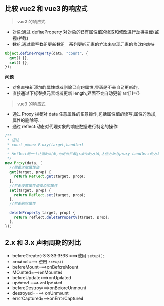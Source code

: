 ## 比较 vue2 和 vue3 的响应式

> vue2 的响应式

- 对象:通过 defineProperty 对对象的已有属性值的读取和修改进行劫持拦截(监视/拦截)
- 数组:通过重写数组更新数组一系列更新元素的方法来实现元素的修改的劫持

```jsx
Object.defineProperty(data, "count", {
  get() {},
  set() {},
});
```

**问题**

- 对象直接新添加的属性或者删除已有的属性,界面是不会自动更新的;
- 直接通过下标替换元素或者更新 length,界面不会自动更新 arr[1]={}

> vue3 的响应式

- 通过 Proxy 拦截对 data 任意属性的任意操作,包括属性值的读写,属性的添加,属性的删除等...
- 通过 reflect:动态对代理对象的响应数据进行特定的操作

```jsx
/**
 * 语法:
 * const p=new Proxy(target,handler)
 *
 * Reflect是一个内置的对象,他提供拦截js操作的方法,这些方法与proxy handlers的方法相同,Reflect不是一个函数对象,因此他是不可构造的,也就是不能new,里面是静态方法进行调用.
 */
new Proxy(data, {
  //拦截读取属性值
  get(target, prop) {
    return Reflect.get(target, prop);
  },
  //拦截设置属性值或添加属性
  set(target, prop) {
    return Reflect.set(target, prop);
  },
  //拦截删除属性

  deleteProperty(target, prop) {
    return reflect.deleteProperty(target, prop);
  },
});
```

## 2.x 和 3.x 声明周期的对比

- ~~beforeCreate() 3 3 33 3333~~ ===>使用 `setup()`;
- ~~created~~ ===> 使用 `setup()`
- beforeMount===>onBeforeMount
- MOunted===>onMounted
- beforeUpdate===>onUpdated
- updated ===> onUpdated
- beforeDestroy===>onBeforeUnmount
- destroyed====> onUnmount
- errorCaptured===>onErrorCaptured
